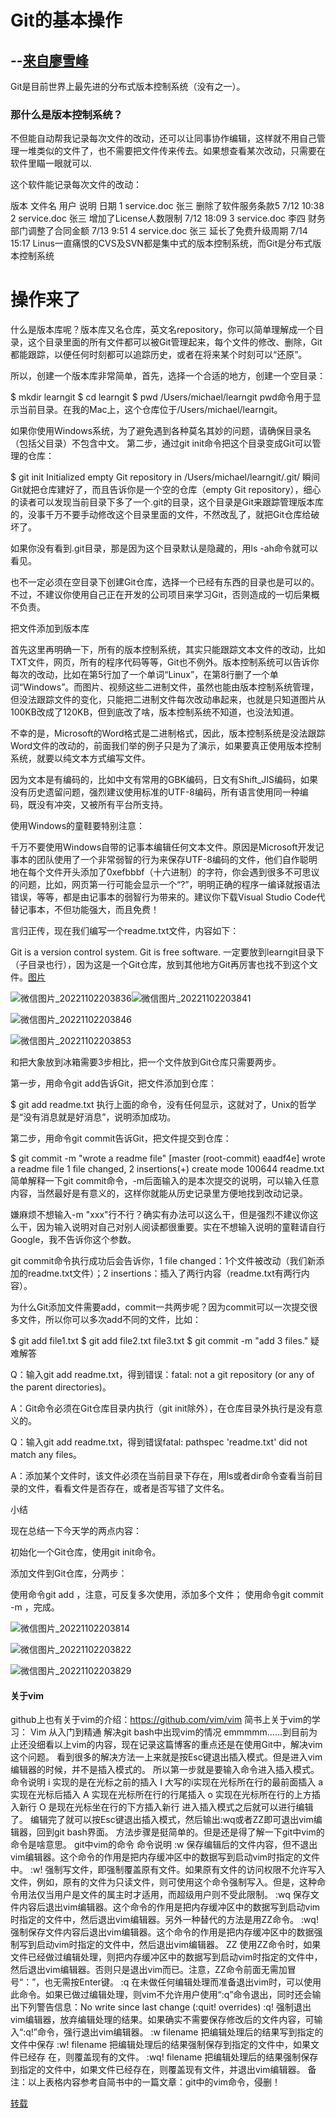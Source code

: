 # Git的基本操作

## --[来自廖雪峰](https://www.liaoxuefeng.com/wiki/896043488029600)

Git是目前世界上最先进的分布式版本控制系统（没有之一）。

### 那什么是版本控制系统？

不但能自动帮我记录每次文件的改动，还可以让同事协作编辑，这样就不用自己管理一堆类似的文件了，也不需要把文件传来传去。如果想查看某次改动，只需要在软件里瞄一眼就可以.

这个软件能记录每次文件的改动：

版本 文件名    用户         说明                                     日期
1 service.doc 张三 删除了软件服务条款5        7/12 10:38
2 service.doc 张三 增加了License人数限制     7/12 18:09
3 service.doc 李四 财务部门调整了合同金额   7/13 9:51
4 service.doc 张三 延长了免费升级周期          7/14 15:17
Linus一直痛恨的CVS及SVN都是集中式的版本控制系统，而Git是分布式版本控制系统

# 操作来了

什么是版本库呢？版本库又名仓库，英文名repository，你可以简单理解成一个目录，这个目录里面的所有文件都可以被Git管理起来，每个文件的修改、删除，Git都能跟踪，以便任何时刻都可以追踪历史，或者在将来某个时刻可以“还原”。

所以，创建一个版本库非常简单，首先，选择一个合适的地方，创建一个空目录：

$ mkdir learngit
$ cd learngit
$ pwd
/Users/michael/learngit
pwd命令用于显示当前目录。在我的Mac上，这个仓库位于/Users/michael/learngit。

 如果你使用Windows系统，为了避免遇到各种莫名其妙的问题，请确保目录名（包括父目录）不包含中文。
第二步，通过git init命令把这个目录变成Git可以管理的仓库：

$ git init
Initialized empty Git repository in /Users/michael/learngit/.git/
瞬间Git就把仓库建好了，而且告诉你是一个空的仓库（empty Git repository），细心的读者可以发现当前目录下多了一个.git的目录，这个目录是Git来跟踪管理版本库的，没事千万不要手动修改这个目录里面的文件，不然改乱了，就把Git仓库给破坏了。

如果你没有看到.git目录，那是因为这个目录默认是隐藏的，用ls -ah命令就可以看见。

也不一定必须在空目录下创建Git仓库，选择一个已经有东西的目录也是可以的。不过，不建议你使用自己正在开发的公司项目来学习Git，否则造成的一切后果概不负责。

把文件添加到版本库

首先这里再明确一下，所有的版本控制系统，其实只能跟踪文本文件的改动，比如TXT文件，网页，所有的程序代码等等，Git也不例外。版本控制系统可以告诉你每次的改动，比如在第5行加了一个单词“Linux”，在第8行删了一个单词“Windows”。而图片、视频这些二进制文件，虽然也能由版本控制系统管理，但没法跟踪文件的变化，只能把二进制文件每次改动串起来，也就是只知道图片从100KB改成了120KB，但到底改了啥，版本控制系统不知道，也没法知道。

不幸的是，Microsoft的Word格式是二进制格式，因此，版本控制系统是没法跟踪Word文件的改动的，前面我们举的例子只是为了演示，如果要真正使用版本控制系统，就要以纯文本方式编写文件。

因为文本是有编码的，比如中文有常用的GBK编码，日文有Shift_JIS编码，如果没有历史遗留问题，强烈建议使用标准的UTF-8编码，所有语言使用同一种编码，既没有冲突，又被所有平台所支持。

使用Windows的童鞋要特别注意：

千万不要使用Windows自带的记事本编辑任何文本文件。原因是Microsoft开发记事本的团队使用了一个非常弱智的行为来保存UTF-8编码的文件，他们自作聪明地在每个文件开头添加了0xefbbbf（十六进制）的字符，你会遇到很多不可思议的问题，比如，网页第一行可能会显示一个“?”，明明正确的程序一编译就报语法错误，等等，都是由记事本的弱智行为带来的。建议你下载Visual Studio Code代替记事本，不但功能强大，而且免费！

言归正传，现在我们编写一个readme.txt文件，内容如下：

Git is a version control system.
Git is free software.
一定要放到learngit目录下（子目录也行），因为这是一个Git仓库，放到其他地方Git再厉害也找不到这个文件。[图片]([![xbSY7V.jpg](https://s1.ax1x.com/2022/11/02/xbSY7V.jpg)](https://imgse.com/i/xbSY7V))

![微信图片_20221102203836](C:\Users\86191\Videos\bilibili\微信图片_20221102203836.jpg)![微信图片_20221102203841](C:\Users\86191\Videos\bilibili\微信图片_20221102203841.jpg)

![微信图片_20221102203846](C:\Users\86191\Videos\bilibili\微信图片_20221102203846.jpg)

![微信图片_20221102203853](C:\Users\86191\Videos\bilibili\微信图片_20221102203853.jpg)

和把大象放到冰箱需要3步相比，把一个文件放到Git仓库只需要两步。

第一步，用命令git add告诉Git，把文件添加到仓库：

$ git add readme.txt
执行上面的命令，没有任何显示，这就对了，Unix的哲学是“没有消息就是好消息”，说明添加成功。

第二步，用命令git commit告诉Git，把文件提交到仓库：

$ git commit -m "wrote a readme file"
[master (root-commit) eaadf4e] wrote a readme file
 1 file changed, 2 insertions(+)
 create mode 100644 readme.txt
简单解释一下git commit命令，-m后面输入的是本次提交的说明，可以输入任意内容，当然最好是有意义的，这样你就能从历史记录里方便地找到改动记录。

嫌麻烦不想输入-m "xxx"行不行？确实有办法可以这么干，但是强烈不建议你这么干，因为输入说明对自己对别人阅读都很重要。实在不想输入说明的童鞋请自行Google，我不告诉你这个参数。

git commit命令执行成功后会告诉你，1 file changed：1个文件被改动（我们新添加的readme.txt文件）；2 insertions：插入了两行内容（readme.txt有两行内容）。

为什么Git添加文件需要add，commit一共两步呢？因为commit可以一次提交很多文件，所以你可以多次add不同的文件，比如：

$ git add file1.txt
$ git add file2.txt file3.txt
$ git commit -m "add 3 files."
疑难解答

Q：输入git add readme.txt，得到错误：fatal: not a git repository (or any of the parent directories)。

A：Git命令必须在Git仓库目录内执行（git init除外），在仓库目录外执行是没有意义的。

Q：输入git add readme.txt，得到错误fatal: pathspec 'readme.txt' did not match any files。

A：添加某个文件时，该文件必须在当前目录下存在，用ls或者dir命令查看当前目录的文件，看看文件是否存在，或者是否写错了文件名。

小结

现在总结一下今天学的两点内容：

初始化一个Git仓库，使用git init命令。

添加文件到Git仓库，分两步：

使用命令git add <file>，注意，可反复多次使用，添加多个文件；
使用命令git commit -m <message>，完成。

![微信图片_20221102203814](C:\Users\86191\Videos\bilibili\微信图片_20221102203814.jpg)

![微信图片_20221102203822](C:\Users\86191\Videos\bilibili\微信图片_20221102203822.jpg)

![微信图片_20221102203829](C:\Users\86191\Videos\bilibili\微信图片_20221102203829.jpg)

#### 关于vim

github上也有关于vim的介绍：https://github.com/vim/vim 
简书上关于vim的学习： Vim 从入门到精通
解决git bash中出现vim的情况
emmmmm……到目前为止还没细看以上vim的内容，现在记录这篇博客的重点还是在使用Git中，解决vim这个问题。
看到很多的解决方法一上来就是按Esc键退出插入模式。但是进入vim编辑器的时候，并不是插入模式的。 
所以第一步就是要输入命令进入插入模式。
命令说明
i 实现的是在光标之前的插入 
I 大写的i实现在光标所在行的最前面插入 
a 实现在光标后插入 
A 实现在光标所在行的行尾插入 
o 实现在光标所在行的上方插入新行 
O 是现在光标坐在行的下方插入新行 
进入插入模式之后就可以进行编辑了。 
编辑完了就可以按Esc键退出插入模式，然后输出:wq或者ZZ即可退出vim编辑器，回到git bash界面。
方法步骤是挺简单的。但是还是得了解一下git中vim的命令是啥意思。
git中vim的命令
命令说明
:w 保存编辑后的文件内容，但不退出vim编辑器。这个命令的作用是把内存缓冲区中的数据写到启动vim时指定的文件中。 
:w! 强制写文件，即强制覆盖原有文件。如果原有文件的访问权限不允许写入文件，例如，原有的文件为只读文件，则可使用这个命令强制写入。但是，这种命令用法仅当用户是文件的属主时才适用，而超级用户则不受此限制。 
:wq 保存文件内容后退出vim编辑器。这个命令的作用是把内存缓冲区中的数据写到启动vim时指定的文件中，然后退出vim编辑器。另外一种替代的方法是用ZZ命令。 
:wq! 强制保存文件内容后退出vim编辑器。这个命令的作用是把内存缓冲区中的数据强制写到启动vim时指定的文件中，然后退出vim编辑器。 
ZZ 使用ZZ命令时，如果文件已经做过编辑处理，则把内存缓冲区中的数据写到启动vim时指定的文件中，然后退出vim编辑器。否则只是退出vim而已。注意，ZZ命令前面无需加冒号“：”，也无需按Enter键。 
:q 在未做任何编辑处理而准备退出vim时，可以使用此命令。如果已做过编辑处理，则vim不允许用户使用“:q”命令退出，同时还会输出下列警告信息：No write since last change (:quit! overrides) 
:q! 强制退出vim编辑器，放弃编辑处理的结果。如果确实不需要保存修改后的文件内容，可输入“:q!”命令，强行退出vim编辑器。 
:w filename 把编辑处理后的结果写到指定的文件中保存 
:w! filename 把编辑处理后的结果强制保存到指定的文件中，如果文件已经存 在，则覆盖现有的文件。 
:wq! filename 把编辑处理后的结果强制保存到指定的文件中，如果文件已经存在，则覆盖现有文件，并退出vim编辑器。 
备注：以上表格内容参考自简书中的一篇文章：git中的vim命令，侵删！

[转载](https://blog.csdn.net/sinat_39571186/article/details/78911814?utm_medium=distribute.pc_relevant.none-task-blog-2%7Edefault%7EBlogCommendFromBaidu%7Edefault-2.no_search_link&depth_1-utm_source=distribute.pc_relevant.none-task-blog-2%7Edefault%7EBlogCommendFromBaidu%7Edefault-2.no_search_link)

```

```

